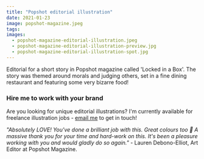 ```yaml
---
title: "Popshot editorial illustration"
date: 2021-01-23
image: popshot-magazine.jpeg
tags:
images:
  - popshot-magazine-editorial-illustration.jpeg
  - popshot-magazine-editorial-illustration-preview.jpg
  - popshot-magazine-editorial-illustration-spot.jpg
---
```


Editorial for a short story in Popshot magazine called 'Locked in a Box'. The story was themed around morals and judging others, set in a fine dining restaurant and featuring some very bizarre food!

### Hire me to work with your brand
Are you looking for unique editorial illustrations? I'm currently available for freelance illustration jobs - [email me](mailto:vicky.hughes@hotmail.com) to get in touch!

*"Absolutely LOVE! You've done a brilliant job with this. Great colours too 🙂 A massive thank you for your time and hard-work on this. It's been a pleasure working with you and would gladly do so again."* - Lauren Debono-Elliot, Art Editor at Popshot Magazine.